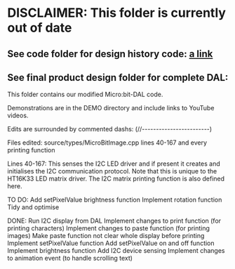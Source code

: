 # DISCLAIMER: This folder is currently out of date

## See code folder for design history code: [a link](https://github.com/LukeB101/Mega-Bit/tree/master/Design%20History/Software/code)
## See final product design folder for complete DAL: 

This folder contains our modified Micro:bit-DAL code.

Demonstrations are in the DEMO directory and include links to YouTube videos.

Edits are surrounded by commented dashs: (//------------------------)

Files edited:
    source/types/MicroBitImage.cpp      lines 40-167 and every printing function


Lines 40-167:
    This senses the I2C LED driver and if present it creates and initialises the I2C communication protocol. Note that this is unique to the HT16K33 LED matrix driver. The I2C matrix printing function is also defined here.
 
    
    
TO DO:
    Add setPixelValue brightness function
    Implement rotation function
    Tidy and optimise
    
DONE:
    Run I2C display from DAL
    Implement changes to print function (for printing characters)
    Implement changes to paste function (for printing images)
    Make paste function not clear whole display before printing
    Implement setPixelValue function
    Add setPixelValue on and off function
    Implement brightness function
    Add I2C device sensing
    Implement changes to animation event (to handle scrolling text)
    
   
